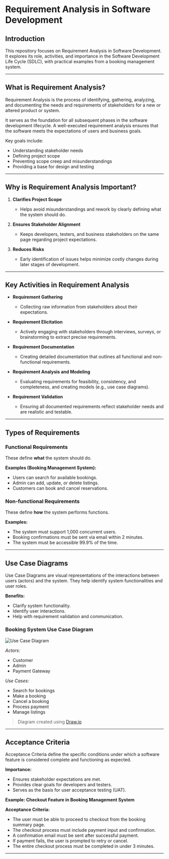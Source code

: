 # Requirement Analysis in Software Development

## Introduction
This repository focuses on Requirement Analysis in Software Development. It explores its role, activities, and importance in the Software Development Life Cycle (SDLC), with practical examples from a booking management system.

---

## What is Requirement Analysis?
Requirement Analysis is the process of identifying, gathering, analyzing, and documenting the needs and requirements of stakeholders for a new or altered product or system.

It serves as the foundation for all subsequent phases in the software development lifecycle. A well-executed requirement analysis ensures that the software meets the expectations of users and business goals.

Key goals include:
- Understanding stakeholder needs
- Defining project scope
- Preventing scope creep and misunderstandings
- Providing a base for design and testing

---

## Why is Requirement Analysis Important?

1. **Clarifies Project Scope**
   - Helps avoid misunderstandings and rework by clearly defining what the system should do.

2. **Ensures Stakeholder Alignment**
   - Keeps developers, testers, and business stakeholders on the same page regarding project expectations.

3. **Reduces Risks**
   - Early identification of issues helps minimize costly changes during later stages of development.

---

## Key Activities in Requirement Analysis

- **Requirement Gathering**
  - Collecting raw information from stakeholders about their expectations.

- **Requirement Elicitation**
  - Actively engaging with stakeholders through interviews, surveys, or brainstorming to extract precise requirements.

- **Requirement Documentation**
  - Creating detailed documentation that outlines all functional and non-functional requirements.

- **Requirement Analysis and Modeling**
  - Evaluating requirements for feasibility, consistency, and completeness, and creating models (e.g., use case diagrams).

- **Requirement Validation**
  - Ensuring all documented requirements reflect stakeholder needs and are realistic and testable.

---

## Types of Requirements

### Functional Requirements
These define **what** the system should do.

**Examples (Booking Management System):**
- Users can search for available bookings.
- Admin can add, update, or delete listings.
- Customers can book and cancel reservations.

### Non-functional Requirements
These define **how** the system performs functions.

**Examples:**
- The system must support 1,000 concurrent users.
- Booking confirmations must be sent via email within 2 minutes.
- The system must be accessible 99.9% of the time.

---

## Use Case Diagrams

Use Case Diagrams are visual representations of the interactions between users (actors) and the system. They help identify system functionalities and user roles.

**Benefits:**
- Clarify system functionality.
- Identify user interactions.
- Help with requirement validation and communication.

### Booking System Use Case Diagram

![Use Case Diagram](alx-booking-uc.png)

_Actors:_
- Customer
- Admin
- Payment Gateway

_Use Cases:_
- Search for bookings
- Make a booking
- Cancel a booking
- Process payment
- Manage listings

> Diagram created using [Draw.io](https://draw.io)

---

## Acceptance Criteria

Acceptance Criteria define the specific conditions under which a software feature is considered complete and functioning as expected.

**Importance:**
- Ensures stakeholder expectations are met.
- Provides clear goals for developers and testers.
- Serves as the basis for user acceptance testing (UAT).

**Example: Checkout Feature in Booking Management System**

**Acceptance Criteria:**
- The user must be able to proceed to checkout from the booking summary page.
- The checkout process must include payment input and confirmation.
- A confirmation email must be sent after successful payment.
- If payment fails, the user is prompted to retry or cancel.
- The entire checkout process must be completed in under 3 minutes.

---



